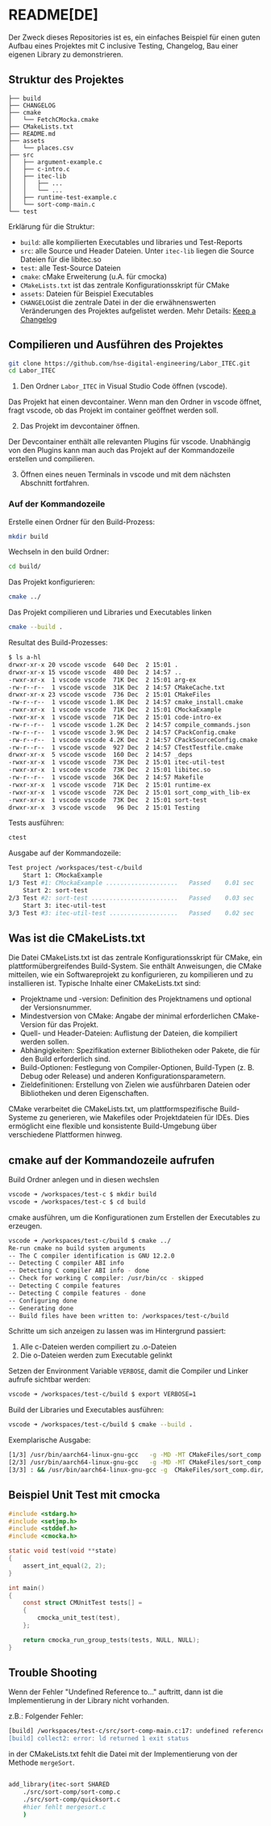 # README[DE]

Der Zweck dieses Repositories ist es, ein einfaches Beispiel für einen guten Aufbau eines Projektes mit C inclusive Testing, Changelog, Bau einer eigenen Library zu demonstrieren.

## Struktur des Projektes

```
├── build
├── CHANGELOG
├── cmake
│   └── FetchCMocka.cmake
├── CMakeLists.txt
├── README.md
├── assets
│   └── places.csv
├── src
│   ├── argument-example.c
│   ├── c-intro.c
│   ├── itec-lib
│   │   ├── ...
│   │   └── ...
│   ├── runtime-test-example.c
│   └── sort-comp-main.c
└── test
```

Erklärung für die Struktur:

- `build`: alle kompilierten Executables und libraries und Test-Reports
- `src`: alle Source und Header Dateien. Unter `itec-lib` liegen die Source Dateien für die libitec.so
- `test`: alle Test-Source Dateien
- `cmake`: cMake Erweiterung (u.A. für cmocka)
- `CMakeLists.txt` ist das zentrale Konfigurationsskript für CMake
- `assets`: Dateien für Beispiel Executables
- `CHANGELOG`ist die zentrale Datei in der die erwähnenswerten Veränderungen des Projektes aufgelistet werden. Mehr Details: [Keep a Changelog](https://keepachangelog.com/en/1.1.0/)

## Compilieren und Ausführen des Projektes

```bash
git clone https://github.com/hse-digital-engineering/Labor_ITEC.git
cd Labor_ITEC
```

1. Den Ordner `Labor_ITEC` in Visual Studio Code öffnen (vscode).

Das Projekt hat einen devcontainer. Wenn man den Ordner in vscode öffnet, fragt vscode, ob das Projekt im container geöffnet werden soll. 

2. Das Projekt im devcontainer öffnen. 

Der Devcontainer enthält alle relevanten Plugins für vscode. Unabhängig von den Plugins kann man auch das Projekt auf der Kommandozeile erstellen und compilieren.

3. Öffnen eines neuen Terminals in vscode und mit dem nächsten Abschnitt fortfahren.

### Auf der Kommandozeile

Erstelle einen Ordner für den Build-Prozess:

```bash
mkdir build
```

Wechseln in den build Ordner:

```bash
cd build/
```

Das Projekt konfigurieren:

```bash
cmake ../
```

Das Projekt compilieren und Libraries und Executables linken

```bash
cmake --build .
```

Resultat des Build-Prozesses: 

```bash
$ ls a-hl
drwxr-xr-x 20 vscode vscode  640 Dec  2 15:01 .
drwxr-xr-x 15 vscode vscode  480 Dec  2 14:57 ..
-rwxr-xr-x  1 vscode vscode  71K Dec  2 15:01 arg-ex
-rw-r--r--  1 vscode vscode  31K Dec  2 14:57 CMakeCache.txt
drwxr-xr-x 23 vscode vscode  736 Dec  2 15:01 CMakeFiles
-rw-r--r--  1 vscode vscode 1.8K Dec  2 14:57 cmake_install.cmake
-rwxr-xr-x  1 vscode vscode  71K Dec  2 15:01 CMockaExample
-rwxr-xr-x  1 vscode vscode  71K Dec  2 15:01 code-intro-ex
-rw-r--r--  1 vscode vscode 1.2K Dec  2 14:57 compile_commands.json
-rw-r--r--  1 vscode vscode 3.9K Dec  2 14:57 CPackConfig.cmake
-rw-r--r--  1 vscode vscode 4.2K Dec  2 14:57 CPackSourceConfig.cmake
-rw-r--r--  1 vscode vscode  927 Dec  2 14:57 CTestTestfile.cmake
drwxr-xr-x  5 vscode vscode  160 Dec  2 14:57 _deps
-rwxr-xr-x  1 vscode vscode  73K Dec  2 15:01 itec-util-test
-rwxr-xr-x  1 vscode vscode  73K Dec  2 15:01 libitec.so
-rw-r--r--  1 vscode vscode  36K Dec  2 14:57 Makefile
-rwxr-xr-x  1 vscode vscode  71K Dec  2 15:01 runtime-ex
-rwxr-xr-x  1 vscode vscode  72K Dec  2 15:01 sort_comp_with_lib-ex
-rwxr-xr-x  1 vscode vscode  73K Dec  2 15:01 sort-test
drwxr-xr-x  3 vscode vscode   96 Dec  2 15:01 Testing
```

Tests ausführen:

```bash
ctest
```

Ausgabe auf der Kommandozeile:

```bash
Test project /workspaces/test-c/build
    Start 1: CMockaExample
1/3 Test #1: CMockaExample ....................   Passed    0.01 sec
    Start 2: sort-test
2/3 Test #2: sort-test ........................   Passed    0.03 sec
    Start 3: itec-util-test
3/3 Test #3: itec-util-test ...................   Passed    0.02 sec
```


## Was ist die CMakeLists.txt

Die Datei CMakeLists.txt ist das zentrale Konfigurationsskript für CMake, ein plattformübergreifendes Build-System. Sie enthält Anweisungen, die CMake mitteilen, wie ein Softwareprojekt zu konfigurieren, zu kompilieren und zu installieren ist. Typische Inhalte einer CMakeLists.txt sind:

-	Projektname und -version: Definition des Projektnamens und optional der Versionsnummer.
-	Mindestversion von CMake: Angabe der minimal erforderlichen CMake-Version für das Projekt.
-	Quell- und Header-Dateien: Auflistung der Dateien, die kompiliert werden sollen.
-	Abhängigkeiten: Spezifikation externer Bibliotheken oder Pakete, die für den Build erforderlich sind.
-	Build-Optionen: Festlegung von Compiler-Optionen, Build-Typen (z. B. Debug oder Release) und anderen Konfigurationsparametern.
-	Zieldefinitionen: Erstellung von Zielen wie ausführbaren Dateien oder Bibliotheken und deren Eigenschaften.

CMake verarbeitet die CMakeLists.txt, um plattformspezifische Build-Systeme zu generieren, wie Makefiles oder Projektdateien für IDEs. Dies ermöglicht eine flexible und konsistente Build-Umgebung über verschiedene Plattformen hinweg.


## cmake auf der Kommandozeile aufrufen

Build Ordner anlegen und in diesen wechslen
```bash
vscode ➜ /workspaces/test-c $ mkdir build
vscode ➜ /workspaces/test-c $ cd build
```

cmake ausführen, um die Konfigurationen zum Erstellen der Executables zu erzeugen.

```bash
vscode ➜ /workspaces/test-c/build $ cmake ../
Re-run cmake no build system arguments
-- The C compiler identification is GNU 12.2.0
-- Detecting C compiler ABI info
-- Detecting C compiler ABI info - done
-- Check for working C compiler: /usr/bin/cc - skipped
-- Detecting C compile features
-- Detecting C compile features - done
-- Configuring done
-- Generating done
-- Build files have been written to: /workspaces/test-c/build
```

Schritte um sich anzeigen zu lassen was im Hintergrund passiert:

1. Alle c-Dateien werden compiliert zu .o-Dateien
2. Die o-Dateien werden zum Executable gelinkt

Setzen der Environment Variable `VERBOSE`, damit die Compiler und Linker aufrufe sichtbar werden:
```bash
vscode ➜ /workspaces/test-c/build $ export VERBOSE=1

```

Build der Libraries und Executables ausführen:

```bash
vscode ➜ /workspaces/test-c/build $ cmake --build .
```

Exemplarische Ausgabe:

```bash
[1/3] /usr/bin/aarch64-linux-gnu-gcc   -g -MD -MT CMakeFiles/sort_comp.dir/src/sort-comp-main.c.o -MF CMakeFiles/sort_comp.dir/src/sort-comp-main.c.o.d -o CMakeFiles/sort_comp.dir/src/sort-comp-main.c.o -c /workspaces/test-c/src/sort-comp-main.c
[2/3] /usr/bin/aarch64-linux-gnu-gcc   -g -MD -MT CMakeFiles/sort_comp.dir/src/sort-comp/sort-comp.c.o -MF CMakeFiles/sort_comp.dir/src/sort-comp/sort-comp.c.o.d -o CMakeFiles/sort_comp.dir/src/sort-comp/sort-comp.c.o -c /workspaces/test-c/src/sort-comp/sort-comp.c
[3/3] : && /usr/bin/aarch64-linux-gnu-gcc -g  CMakeFiles/sort_comp.dir/src/sort-comp/sort-comp.c.o CMakeFiles/sort_comp.dir/src/sort-comp-main.c.o -o sort_comp   && :
```

## Beispiel Unit Test mit cmocka

```c 
#include <stdarg.h>
#include <setjmp.h>
#include <stddef.h>
#include <cmocka.h>

static void test(void **state)
{
    assert_int_equal(2, 2);
}

int main()
{
    const struct CMUnitTest tests[] =
    {
        cmocka_unit_test(test),
    };

    return cmocka_run_group_tests(tests, NULL, NULL);
}
```


## Trouble Shooting

Wenn der Fehler "Undefined Reference to..." auftritt, dann ist die Implementierung in der Library nicht vorhanden.

z.B.: Folgender Fehler:

```bash
[build] /workspaces/test-c/src/sort-comp-main.c:17: undefined reference to `mergeSort'
[build] collect2: error: ld returned 1 exit status
```

in der CMakeLists.txt fehlt die Datei mit der Implementierung von der Methode `mergeSort`.

```bash

add_library(itec-sort SHARED 
    ./src/sort-comp/sort-comp.c
    ./src/sort-comp/quicksort.c
    #hier fehlt mergesort.c
    )

```

